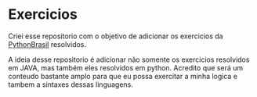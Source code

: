 # Exercicios

Criei esse repositorio com o objetivo de adicionar os exercicios da [PythonBrasil](https://wiki.python.org.br/ListaDeExercicios) resolvidos.

A ideia desse repositorio é adicionar não somente os exercicios resolvidos em JAVA, mas também eles resolvidos em python. 
Acredito que será um conteudo bastante amplo para que eu possa exercitar a minha logica e tambem a sintaxes dessas linguagens.
